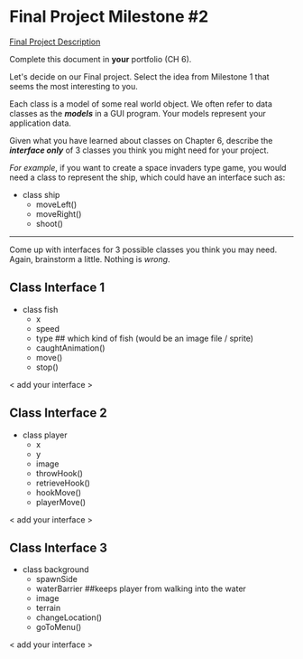 # Final Project Milestone #2

[Final Project Description](https://docs.google.com/document/d/1j3zgypVjPjzXl4pL1_Wpjvp3GLCW9zcFydkwUjNfNUA/edit?usp=sharing)

Complete this document in **your** portfolio (CH 6). 

Let's decide on our Final project. Select the idea from Milestone 1 that seems the most interesting to you.

Each class is a model of some real world object. We often refer to data classes as the ***models*** in a GUI program. Your models represent your application data.

Given what you have learned about classes on Chapter 6, describe the ***interface only*** of 3 classes you think you might need for your project.

*For example*, if you want to create a space invaders type game, you would need a class to represent the ship, which could have an interface such as: 

* class ship
    * moveLeft()
    * moveRight()
    * shoot()

***

Come up with interfaces for 3 possible classes you think you may need. Again, brainstorm a little. Nothing is *wrong*.

## Class Interface 1
* class fish
  * x
  * speed
  * type ## which kind of fish (would be an image file / sprite)
  * caughtAnimation()
  * move()
  * stop()

< add your interface >

## Class Interface 2
* class player
  * x
  * y
  * image
  * throwHook()
  * retrieveHook()
  * hookMove()
  * playerMove()

< add your interface >

## Class Interface 3
* class background
  * spawnSide
  * waterBarrier ##keeps player from walking into the water
  * image
  * terrain
  * changeLocation()
  * goToMenu()

< add your interface >
